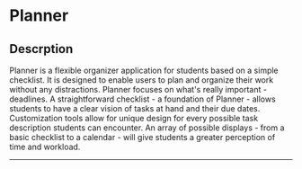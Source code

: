 # Planner

## Descrption
Planner is a flexible organizer application for students based on a simple checklist. It is designed to enable users to plan and organize their work without any distractions. Planner focuses on what's really important - deadlines. A straightforward checklist - a foundation of Planner - allows students to have a clear vision of tasks at hand and their due dates. Customization tools allow for unique design for every possible task description students can encounter. An array of possible displays  - from a basic checklist to a calendar - will give students a greater perception of time and workload. 

----

